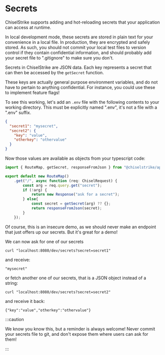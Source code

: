 # Secrets

ChiselStrike supports adding and hot-reloading secrets that your application
can access at runtime.

In local development mode, these secrets are stored in plain text for your
convenience in a local file. In production, they are encrypted and safely
stored. As such, you should not commit your local test files to version control
if they contain confidential information, and should probably add your secret
file to ".gitignore" to make sure you don't.

Secrets in ChiselStrike are JSON data. Each key represents a secret that can
then be accessed by the `getSecret` function.

These keys are actually general purpose environment variables, and do not have
to pertain to anything confidential. For instance, you could use these to
implement feature flags!

To see this working, let's add an `.env` file with the following contents to
your working directory. This must be explicitly named ".env", it's not a file
with a ".env" suffix.

```json title=".env"
{
  "secret1": "mysecret",
  "secret2": {
    "key": "value",
    "otherkey": "othervalue"
  }
}
```

Now those values are available as objects from your typescript code:

```ts title="my-backend/endpoints/secrets.ts"
import { RouteMap, getSecret, responseFromJson } from "@chiselstrike/api"

export default new RouteMap()
    .get("/", async function (req: ChiselRequest) {
        const arg = req.query.get("secret");
        if (!arg) {
            return new Response("ask for a secret");
        } else{
            const secret = getSecret(arg) ?? {};
            return responseFromJson(secret);
        }
    });
```

Of course, this is an insecure demo, as we should never make an endpoint that
just offers up our secrets. But it's great for a demo!

We can now ask for one of our secrets

```console
curl "localhost:8080/dev/secrets?secret=secret1"
```

and receive:

```console
"mysecret"
```

or fetch another one of our secrets, that is a JSON object instead of a string:

```console
curl "localhost:8080/dev/secrets?secret=secret2"
```

and receive it back:

```console
{"key":"value","otherkey":"othervalue"}
```

:::caution

We know you know this, but a reminder is always welcome! Never commit your
secrets file to git, and don't expose them where users can ask for them!

:::


